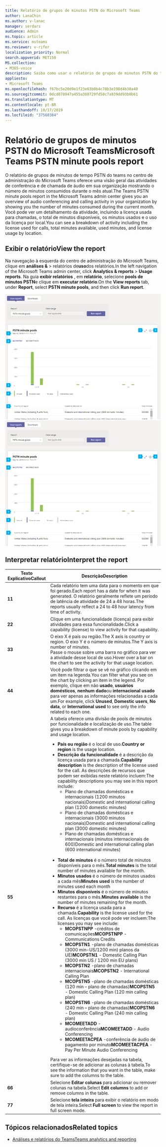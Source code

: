 ```yaml
---
title: Relatório de grupos de minutos PSTN do Microsoft Teams
author: LanaChin
ms.author: v-lanac
manager: serdars
audience: Admin
ms.topic: article
ms.service: msteams
ms.reviewer: v-rifer
localization_priority: Normal
search.appverid: MET150
MS.collection:
- M365-voice
description: Saiba como usar o relatório de grupos de minutos PSTN do teams no centro de administração do Microsoft Teams para ver o número de minutos consumidos durante o mês atual em sua organização.
appliesto:
- Microsoft Teams
ms.openlocfilehash: f67bc5e20d9e1f23e63b0b4c78b3e198d4b30a40
ms.sourcegitcommit: 0dcd078947a455a388729fd50c7a939dd93b0b61
ms.translationtype: MT
ms.contentlocale: pt-BR
ms.lasthandoff: 10/17/2019
ms.locfileid: "37568384"
---
```

# <a name="microsoft-teams-pstn-minute-pools-report"></a><span data-ttu-id="d9591-103">Relatório de grupos de minutos PSTN do Microsoft Teams</span><span class="sxs-lookup"><span data-stu-id="d9591-103">Microsoft Teams PSTN minute pools report</span></span>

<span data-ttu-id="d9591-104">O relatório de grupos de minutos de tempo PSTN do teams no centro de administração do Microsoft Teams oferece uma visão geral das atividades de conferência e de chamada de áudio em sua organização mostrando o número de minutos consumidos durante o mês atual.</span><span class="sxs-lookup"><span data-stu-id="d9591-104">The Teams PSTN minute pools report in the Microsoft Teams admin center gives you an overview of audio conferencing and calling activity in your organization by showing you the number of minutes consumed during the current month.</span></span> <span data-ttu-id="d9591-105">Você pode ver um detalhamento da atividade, incluindo a licença usada para chamadas, o total de minutos disponíveis, os minutos usados e o uso da licença por local.</span><span class="sxs-lookup"><span data-stu-id="d9591-105">You can see a breakdown of activity including the license used for calls, total minutes available, used minutes, and license usage by location.</span></span>

## <a name="view-the-report"></a><span data-ttu-id="d9591-106">Exibir o relatório</span><span class="sxs-lookup"><span data-stu-id="d9591-106">View the report</span></span>

<span data-ttu-id="d9591-107">Na navegação à esquerda do centro de administração do Microsoft Teams, clique em **análises &** > relatórios de**uso**dos relatórios.</span><span class="sxs-lookup"><span data-stu-id="d9591-107">In the left navigation of the Microsoft Teams admin center, click **Analytics & reports** > **Usage reports**.</span></span> <span data-ttu-id="d9591-108">Na guia **exibir relatórios** , em **relatório**, selecione **pools de minutos PSTN**e clique em **executar relatório**.</span><span class="sxs-lookup"><span data-stu-id="d9591-108">On the **View reports** tab, under **Report**, select **PSTN minute pools**, and then click **Run report**.</span></span>

<span data-ttu-id="d9591-109">![Captura de tela do relatório de grupos de minutos PSTN do teams no centro de administração](../media/teams-reports-pstn-minute-pools-with-callouts.png "Captura de tela do relatório de grupos de minutos PSTN do teams no centro de administração do Microsoft Teams com textos explicativos numerados")</span><span class="sxs-lookup"><span data-stu-id="d9591-109">![Screenshot of the Teams PSTN minute pools report in the admin center](../media/teams-reports-pstn-minute-pools-with-callouts.png "Screenshot of the Teams PSTN minute pools report in the Microsoft Teams admin center with numbered callouts")</span></span>

## <a name="interpret-the-report"></a><span data-ttu-id="d9591-110">Interpretar relatório</span><span class="sxs-lookup"><span data-stu-id="d9591-110">Interpret the report</span></span>

|<span data-ttu-id="d9591-111">Texto Explicativo</span><span class="sxs-lookup"><span data-stu-id="d9591-111">Callout</span></span> |<span data-ttu-id="d9591-112">Descrição</span><span class="sxs-lookup"><span data-stu-id="d9591-112">Description</span></span>  |
|--------|-------------|
|<span data-ttu-id="d9591-113">**1**</span><span class="sxs-lookup"><span data-stu-id="d9591-113">**1**</span></span>   |<span data-ttu-id="d9591-114">Cada relatório tem uma data para o momento em que foi gerado.</span><span class="sxs-lookup"><span data-stu-id="d9591-114">Each report has a date for when it was generated.</span></span> <span data-ttu-id="d9591-115">O relatório geralmente reflete um período de latência de atividade de 24 a 48 horas.</span><span class="sxs-lookup"><span data-stu-id="d9591-115">The reports usually reflect a 24 to 48 hour latency from time of activity.</span></span> |
|<span data-ttu-id="d9591-116">**2**</span><span class="sxs-lookup"><span data-stu-id="d9591-116">**2**</span></span>   |<span data-ttu-id="d9591-117">Clique em uma funcionalidade (licença) para exibir atividades para essa funcionalidade.</span><span class="sxs-lookup"><span data-stu-id="d9591-117">Click a capability (license) to view activity for that capability.</span></span> |
|<span data-ttu-id="d9591-118">**3**</span><span class="sxs-lookup"><span data-stu-id="d9591-118">**3**</span></span>   |<span data-ttu-id="d9591-119">O eixo X é país ou região.</span><span class="sxs-lookup"><span data-stu-id="d9591-119">The X axis is country or region.</span></span> <span data-ttu-id="d9591-120">O eixo Y é o número de minutos.</span><span class="sxs-lookup"><span data-stu-id="d9591-120">The Y axis is number of minutes.</span></span> <br><span data-ttu-id="d9591-121">Passe o mouse sobre uma barra no gráfico para ver a atividade desse local de uso.</span><span class="sxs-lookup"><span data-stu-id="d9591-121">Hover over a bar on the chart to see the activity for that usage location.</span></span>  |
|<span data-ttu-id="d9591-122">**4**</span><span class="sxs-lookup"><span data-stu-id="d9591-122">**4**</span></span>   |<span data-ttu-id="d9591-123">Você pode filtrar o que se vê no gráfico clicando em um item na legenda.</span><span class="sxs-lookup"><span data-stu-id="d9591-123">You can filter what you see on the chart by clicking an item in the legend.</span></span> <span data-ttu-id="d9591-124">Por exemplo, clique em não **usado**, **usuários domésticos**, **nenhum dado**ou **internacional usado** para ver apenas as informações relacionadas a cada um.</span><span class="sxs-lookup"><span data-stu-id="d9591-124">For example, click **Unused**, **Domestic users**, **No data**, or **International used** to see only the info related to each one.</span></span> |
|<span data-ttu-id="d9591-125">**5**</span><span class="sxs-lookup"><span data-stu-id="d9591-125">**5**</span></span>   |<span data-ttu-id="d9591-126">A tabela oferece uma divisão de pools de minutos por funcionalidade e localização de uso.</span><span class="sxs-lookup"><span data-stu-id="d9591-126">The table gives you a breakdown of minute pools by capability and usage location.</span></span> <ul><li><span data-ttu-id="d9591-127">**País ou região** é o local de uso.</span><span class="sxs-lookup"><span data-stu-id="d9591-127">**Country or region** is the usage location.</span></span> </li><li><span data-ttu-id="d9591-128">**Descrição da funcionalidade** é a descrição da licença usada para a chamada.</span><span class="sxs-lookup"><span data-stu-id="d9591-128">**Capability description** is the description of the license used for the call.</span></span>  <span data-ttu-id="d9591-129">As descrições de recursos que podem ser exibidas neste relatório incluem:</span><span class="sxs-lookup"><span data-stu-id="d9591-129">The capability descriptions you may see in this report include:</span></span> <ul><li><span data-ttu-id="d9591-130">Plano de chamadas domésticas e internacionais (1200 minutos nacionais)</span><span class="sxs-lookup"><span data-stu-id="d9591-130">Domestic and international calling plan (1200 domestic minutes)</span></span></li><li><span data-ttu-id="d9591-131">Plano de chamadas domésticas e internacionais (3000 minutos nacionais)</span><span class="sxs-lookup"><span data-stu-id="d9591-131">Domestic and international calling plan (3000 domestic minutes)</span></span></li><li><span data-ttu-id="d9591-132">Plano de chamadas domésticas e internacionais (minutos internacionais de 600)</span><span class="sxs-lookup"><span data-stu-id="d9591-132">Domestic and international calling plan (600 international minutes)</span></span></li></ul></li><br><li><span data-ttu-id="d9591-133">**Total de minutos** é o número total de minutos disponíveis para o mês.</span><span class="sxs-lookup"><span data-stu-id="d9591-133">**Total minutes** is the total number of minutes available for the month.</span></span></li><li><span data-ttu-id="d9591-134">**Minutos usados** é o número de minutos usados a cada mês</span><span class="sxs-lookup"><span data-stu-id="d9591-134">**Minutes used** is the number of minutes used each month</span></span></li> <li><span data-ttu-id="d9591-135">**Minutos disponíveis** é o número de minutos restantes para o mês.</span><span class="sxs-lookup"><span data-stu-id="d9591-135">**Minutes available** is the number of minutes remaining for the month.</span></span></li><li><span data-ttu-id="d9591-136">**Recurso** é a licença usada para a chamada.</span><span class="sxs-lookup"><span data-stu-id="d9591-136">**Capability** is the license used for the call.</span></span> <span data-ttu-id="d9591-137">As licenças que você pode ver incluem:</span><span class="sxs-lookup"><span data-stu-id="d9591-137">The licenses you may see include:</span></span><ul><li><span data-ttu-id="d9591-138">**MCOPSTNPP** -créditos de comunicações</span><span class="sxs-lookup"><span data-stu-id="d9591-138">**MCOPSTNPP** - Communications Credits</span></span></li><li><span data-ttu-id="d9591-139">**MCOPSTN1** -plano de chamadas domésticas (3000 min-US/1200 min) planos da UE)</span><span class="sxs-lookup"><span data-stu-id="d9591-139">**MCOPSTN1** - Domestic Calling Plan (3000 min US / 1200 min EU plans)</span></span></li><li><span data-ttu-id="d9591-140">**MCOPSTN2** -plano de chamadas internacionais</span><span class="sxs-lookup"><span data-stu-id="d9591-140">**MCOPSTN2** - International Calling Plan</span></span></li><li><span data-ttu-id="d9591-141">**MCOPSTN5** -plano de chamadas domésticas (120 min – plano de chamadas)</span><span class="sxs-lookup"><span data-stu-id="d9591-141">**MCOPSTN5** - Domestic Calling Plan (120 min calling plan)</span></span></li><li><span data-ttu-id="d9591-142">**MCOPSTN6** -plano de chamadas domésticas (240 min – plano de chamadas)</span><span class="sxs-lookup"><span data-stu-id="d9591-142">**MCOPSTN6** - Domestic Calling Plan (240 min calling plan)</span></span></li><li><span data-ttu-id="d9591-143">**MCOMEETADD** -audioconferência</span><span class="sxs-lookup"><span data-stu-id="d9591-143">**MCOMEETADD** - Audio Conferencing</span></span></li><li><span data-ttu-id="d9591-144">**MCOMEETACPEA** -conferência de áudio de pagamento por minuto</span><span class="sxs-lookup"><span data-stu-id="d9591-144">**MCOMEETACPEA** - Pay Per Minute Audio Conferencing</span></span></li></ul></li> </ul> <span data-ttu-id="d9591-145">Para ver as informações desejadas na tabela, certifique-se de adicionar as colunas à tabela.</span><span class="sxs-lookup"><span data-stu-id="d9591-145">To see the information that you want in the table, make sure to add the columns to the table.</span></span>|
|<span data-ttu-id="d9591-146">**6**</span><span class="sxs-lookup"><span data-stu-id="d9591-146">**6**</span></span>   |<span data-ttu-id="d9591-147">Selecione **Editar colunas** para adicionar ou remover colunas na tabela.</span><span class="sxs-lookup"><span data-stu-id="d9591-147">Select **Edit columns** to add or remove columns in the table.</span></span>|
|<span data-ttu-id="d9591-148">**7**</span><span class="sxs-lookup"><span data-stu-id="d9591-148">**7**</span></span>   |<span data-ttu-id="d9591-149">Selecione **tela inteira** para exibir o relatório em modo de tela inteira.</span><span class="sxs-lookup"><span data-stu-id="d9591-149">Select **Full screen** to view the report in full screen mode.</span></span>|

## <a name="related-topics"></a><span data-ttu-id="d9591-150">Tópicos relacionados</span><span class="sxs-lookup"><span data-stu-id="d9591-150">Related topics</span></span>

- [<span data-ttu-id="d9591-151">Análises e relatórios do Teams</span><span class="sxs-lookup"><span data-stu-id="d9591-151">Teams analytics and reporting</span></span>](teams-reporting-reference.md)